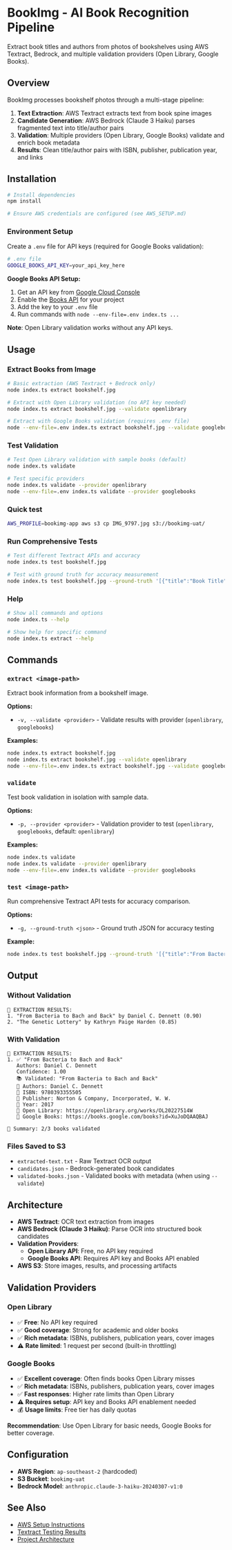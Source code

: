 # BookImg - AI Book Recognition Pipeline

Extract book titles and authors from photos of bookshelves using AWS Textract, Bedrock, and multiple validation providers (Open Library, Google Books).

## Overview

BookImg processes bookshelf photos through a multi-stage pipeline:

1. **Text Extraction**: AWS Textract extracts text from book spine images
2. **Candidate Generation**: AWS Bedrock (Claude 3 Haiku) parses fragmented text into title/author pairs
3. **Validation**: Multiple providers (Open Library, Google Books) validate and enrich book metadata
4. **Results**: Clean title/author pairs with ISBN, publisher, publication year, and links

## Installation

```bash
# Install dependencies
npm install

# Ensure AWS credentials are configured (see AWS_SETUP.md)
```

### Environment Setup

Create a `.env` file for API keys (required for Google Books validation):

```bash
# .env file
GOOGLE_BOOKS_API_KEY=your_api_key_here
```

**Google Books API Setup:**
1. Get an API key from [Google Cloud Console](https://console.cloud.google.com/apis/credentials)
2. Enable the [Books API](https://console.cloud.google.com/apis/library/books.googleapis.com) for your project
3. Add the key to your `.env` file
4. Run commands with `node --env-file=.env index.ts ...`

**Note**: Open Library validation works without any API keys.

## Usage

### Extract Books from Image

```bash
# Basic extraction (AWS Textract + Bedrock only)
node index.ts extract bookshelf.jpg

# Extract with Open Library validation (no API key needed)
node index.ts extract bookshelf.jpg --validate openlibrary

# Extract with Google Books validation (requires .env file)
node --env-file=.env index.ts extract bookshelf.jpg --validate googlebooks
```

### Test Validation

```bash
# Test Open Library validation with sample books (default)
node index.ts validate

# Test specific providers
node index.ts validate --provider openlibrary
node --env-file=.env index.ts validate --provider googlebooks
```

### Quick test

```bash
AWS_PROFILE=bookimg-app aws s3 cp IMG_9797.jpg s3://bookimg-uat/
```

### Run Comprehensive Tests

```bash
# Test different Textract APIs and accuracy
node index.ts test bookshelf.jpg

# Test with ground truth for accuracy measurement
node index.ts test bookshelf.jpg --ground-truth '[{"title":"Book Title","authors":["Author"]}]'
```

### Help

```bash
# Show all commands and options
node index.ts --help

# Show help for specific command
node index.ts extract --help
```

## Commands

### `extract <image-path>`
Extract book information from a bookshelf image.

**Options:**
- `-v, --validate <provider>` - Validate results with provider (`openlibrary`, `googlebooks`)

**Examples:**
```bash
node index.ts extract bookshelf.jpg
node index.ts extract bookshelf.jpg --validate openlibrary
node --env-file=.env index.ts extract bookshelf.jpg --validate googlebooks
```

### `validate`
Test book validation in isolation with sample data.

**Options:**
- `-p, --provider <provider>` - Validation provider to test (`openlibrary`, `googlebooks`, default: `openlibrary`)

**Examples:**
```bash
node index.ts validate
node index.ts validate --provider openlibrary
node --env-file=.env index.ts validate --provider googlebooks
```

### `test <image-path>`
Run comprehensive Textract API tests for accuracy comparison.

**Options:**
- `-g, --ground-truth <json>` - Ground truth JSON for accuracy testing

**Example:**
```bash
node index.ts test bookshelf.jpg --ground-truth '[{"title":"From Bacteria to Bach and Back","authors":["Daniel C. Dennett"]}]'
```

## Output

### Without Validation
```
📖 EXTRACTION RESULTS:
1. "From Bacteria to Bach and Back" by Daniel C. Dennett (0.90)
2. "The Genetic Lottery" by Kathryn Paige Harden (0.85)
```

### With Validation
```
📖 EXTRACTION RESULTS:
1. ✅ "From Bacteria to Bach and Back"
   Authors: Daniel C. Dennett
   Confidence: 1.00
   📚 Validated: "From Bacteria to Bach and Back"
   👥 Authors: Daniel C. Dennett
   📄 ISBN: 9780393355505
   🏢 Publisher: Norton & Company, Incorporated, W. W.
   📅 Year: 2017
   🔗 Open Library: https://openlibrary.org/works/OL20227514W
   🔗 Google Books: https://books.google.com/books?id=XuJoDQAAQBAJ

🎯 Summary: 2/3 books validated
```

### Files Saved to S3
- `extracted-text.txt` - Raw Textract OCR output
- `candidates.json` - Bedrock-generated book candidates
- `validated-books.json` - Validated books with metadata (when using `--validate`)

## Architecture

- **AWS Textract**: OCR text extraction from images
- **AWS Bedrock (Claude 3 Haiku)**: Parse OCR into structured book candidates
- **Validation Providers**:
  - **Open Library API**: Free, no API key required
  - **Google Books API**: Requires API key and Books API enabled
- **AWS S3**: Store images, results, and processing artifacts

## Validation Providers

### Open Library
- ✅ **Free**: No API key required
- ✅ **Good coverage**: Strong for academic and older books
- ✅ **Rich metadata**: ISBNs, publishers, publication years, cover images
- ⚠️ **Rate limited**: 1 request per second (built-in throttling)

### Google Books  
- ✅ **Excellent coverage**: Often finds books Open Library misses
- ✅ **Rich metadata**: ISBNs, publishers, publication years, cover images
- ✅ **Fast responses**: Higher rate limits than Open Library
- ⚠️ **Requires setup**: API key and Books API enablement needed
- 💰 **Usage limits**: Free tier has daily quotas

**Recommendation**: Use Open Library for basic needs, Google Books for better coverage.

## Configuration

- **AWS Region**: `ap-southeast-2` (hardcoded)
- **S3 Bucket**: `bookimg-uat`
- **Bedrock Model**: `anthropic.claude-3-haiku-20240307-v1:0`

## See Also

- [AWS Setup Instructions](./AWS_SETUP.md)
- [Textract Testing Results](./TEXTRACT_TESTING.md)
- [Project Architecture](./CLAUDE.md)
